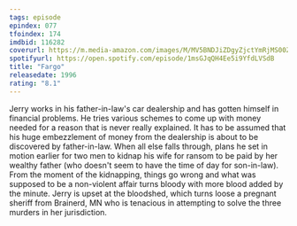 ```yaml
---
tags: episode
epindex: 077
tfoindex: 174
imdbid: 116282
coverurl: https://m.media-amazon.com/images/M/MV5BNDJiZDgyZjctYmRjMS00ZjdkLTkwMTEtNGU1NDg3NDQ0Yzk1XkEyXkFqcGdeQXVyNzkwMjQ5NzM@._V1_SY300_CR0,0,202,300_.jpg
spotifyurl: https://open.spotify.com/episode/1msGJqQH4Ee5i9YfdLVSdB
title: "Fargo"
releasedate: 1996
rating: "8.1"
---
```


Jerry works in his father-in-law's car dealership and has gotten himself in financial problems. He tries various schemes to come up with money needed for a reason that is never really explained. It has to be assumed that his huge embezzlement of money from the dealership is about to be discovered by father-in-law. When all else falls through, plans he set in motion earlier for two men to kidnap his wife for ransom to be paid by her wealthy father (who doesn't seem to have the time of day for son-in-law). From the moment of the kidnapping, things go wrong and what was supposed to be a non-violent affair turns bloody with more blood added by the minute. Jerry is upset at the bloodshed, which turns loose a pregnant sheriff from Brainerd, MN who is tenacious in attempting to solve the three murders in her jurisdiction.